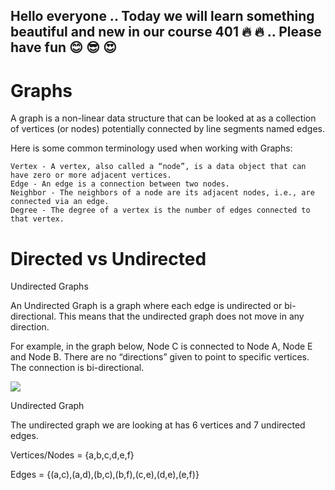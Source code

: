 ## Hello everyone .. Today we will learn something beautiful and new in our course 401 :fire: :fire: .. Please have fun :blush: :sunglasses: :heart_eyes:

# Graphs

A graph is a non-linear data structure that can be looked at as a collection of vertices (or nodes) potentially connected by line segments named edges.

Here is some common terminology used when working with Graphs:

    Vertex - A vertex, also called a “node”, is a data object that can have zero or more adjacent vertices.
    Edge - An edge is a connection between two nodes.
    Neighbor - The neighbors of a node are its adjacent nodes, i.e., are connected via an edge.
    Degree - The degree of a vertex is the number of edges connected to that vertex.

# Directed vs Undirected
Undirected Graphs

An Undirected Graph is a graph where each edge is undirected or bi-directional. This means that the undirected graph does not move in any direction.

For example, in the graph below, Node C is connected to Node A, Node E and Node B. There are no “directions” given to point to specific vertices. The connection is bi-directional.

![](https://codefellows.github.io/common_curriculum/data_structures_and_algorithms/Code_401/class-35/resources/assets/UndirectedGraph.PNG)

Undirected Graph

The undirected graph we are looking at has 6 vertices and 7 undirected edges.

Vertices/Nodes = {a,b,c,d,e,f}

Edges = {(a,c),(a,d),(b,c),(b,f),(c,e),(d,e),(e,f)}

